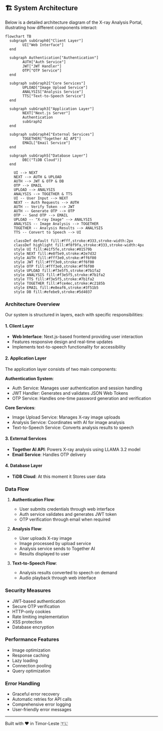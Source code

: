 ## 🏗️ System Architecture

Below is a detailed architecture diagram of the X-ray Analysis Portal, illustrating how different components interact:

```mermaid
flowchart TB
  subgraph subGraph0["Client Layer"]
        UI["Web Interface"]
  end

  subgraph Authentication["Authentication"]
        AUTH["Auth Service"]
        JWT["JWT Handler"]
        OTP["OTP Service"]
  end

  subgraph subGraph2["Core Services"]
        UPLOAD["Image Upload Service"]
        ANALYSIS["Analysis Service"]
        TTS["Text-to-Speech Service"]
  end

  subgraph subGraph3["Application Layer"]
        NEXT["Next.js Server"]
        Authentication
        subGraph2
  end

  subgraph subGraph4["External Services"]
        TOGETHER["Together AI API"]
        EMAIL["Email Service"]
  end

  subgraph subGraph5["Database Layer"]
        DB[("TiDB Cloud")]
  end

    UI --> NEXT
    NEXT --> AUTH & UPLOAD
    AUTH --> JWT & OTP & DB
    OTP --> EMAIL
    UPLOAD --> ANALYSIS
    ANALYSIS --> TOGETHER & TTS
    UI -- User Input --> NEXT
    NEXT -- Auth Requests --> AUTH
    AUTH -- Verify Token --> JWT
    AUTH -- Generate OTP --> OTP
    OTP -- Send OTP --> EMAIL
    UPLOAD -- "X-ray Image" --> ANALYSIS
    ANALYSIS -- Image Analysis --> TOGETHER
    TOGETHER -- Analysis Results --> ANALYSIS
    TTS -- Convert to Speech --> UI

    classDef default fill:#fff,stroke:#333,stroke-width:2px
    classDef highlight fill:#f8f9fa,stroke:#333,stroke-width:4px
    style UI fill:#e1f5fe,stroke:#01579b
    style NEXT fill:#e8f5e9,stroke:#2e7d32
    style AUTH fill:#fff3e0,stroke:#ff6f00
    style JWT fill:#fff3e0,stroke:#ff6f00
    style OTP fill:#fff3e0,stroke:#ff6f00
    style UPLOAD fill:#f3e5f5,stroke:#7b1fa2
    style ANALYSIS fill:#f3e5f5,stroke:#7b1fa2
    style TTS fill:#f3e5f5,stroke:#7b1fa2
    style TOGETHER fill:#fce4ec,stroke:#c2185b
    style EMAIL fill:#e8eaf6,stroke:#3f51b5
    style DB fill:#efebe9,stroke:#5d4037
```

### Architecture Overview

Our system is structured in layers, each with specific responsibilities:

#### 1. Client Layer

- **Web Interface**: Next.js-based frontend providing user interaction
- Features responsive design and real-time updates
- Implements text-to-speech functionality for accessibility

#### 2. Application Layer

The application layer consists of two main components:

**Authentication System**:

- Auth Service: Manages user authentication and session handling
- JWT Handler: Generates and validates JSON Web Tokens
- OTP Service: Handles one-time password generation and verification

**Core Services**:

- Image Upload Service: Manages X-ray image uploads
- Analysis Service: Coordinates with AI for image analysis
- Text-to-Speech Service: Converts analysis results to speech

#### 3. External Services

- **Together AI API**: Powers X-ray analysis using LLAMA 3.2 model
- **Email Service**: Handles OTP delivery

#### 4. Database Layer

- **TiDB Cloud**: At this moment it Stores user data

### Data Flow

1. **Authentication Flow**:

   - User submits credentials through web interface
   - Auth service validates and generates JWT token
   - OTP verification through email when required

2. **Analysis Flow**:

   - User uploads X-ray image
   - Image processed by upload service
   - Analysis service sends to Together AI
   - Results displayed to user

3. **Text-to-Speech Flow**:
   - Analysis results converted to speech on demand
   - Audio playback through web interface

### Security Measures

- JWT-based authentication
- Secure OTP verification
- HTTP-only cookies
- Rate limiting implementation
- XSS protection
- Database encryption

### Performance Features

- Image optimization
- Response caching
- Lazy loading
- Connection pooling
- Query optimization

### Error Handling

- Graceful error recovery
- Automatic retries for API calls
- Comprehensive error logging
- User-friendly error messages

---

Built with ❤️ in Timor-Leste 🇹🇱
